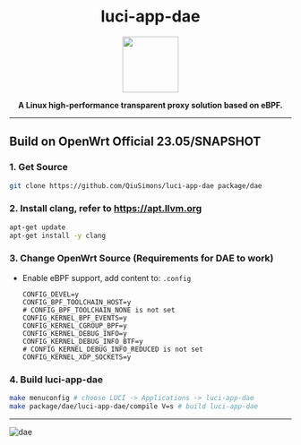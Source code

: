 <h1 align="center">luci-app-dae</h1>
<p align="center">
  <img width="100" src="https://github.com/sbwml/luci-app-dae/assets/16485166/fbab0891-865e-4bd2-a5fc-c6bae05efeaa" />
</p>
<p align="center">
  <b>A Linux high-performance transparent proxy solution based on eBPF.</b>
</p>

-----------


## Build on OpenWrt Official 23.05/SNAPSHOT

### 1. Get Source

```bash
git clone https://github.com/QiuSimons/luci-app-dae package/dae
```

### 2. Install clang, refer to https://apt.llvm.org

```bash
apt-get update
apt-get install -y clang
```

### 3. Change OpenWrt Source (Requirements for DAE to work)

- Enable eBPF support, add content to: `.config`
  ```
  CONFIG_DEVEL=y
  CONFIG_BPF_TOOLCHAIN_HOST=y
  # CONFIG_BPF_TOOLCHAIN_NONE is not set
  CONFIG_KERNEL_BPF_EVENTS=y
  CONFIG_KERNEL_CGROUP_BPF=y
  CONFIG_KERNEL_DEBUG_INFO=y
  CONFIG_KERNEL_DEBUG_INFO_BTF=y
  # CONFIG_KERNEL_DEBUG_INFO_REDUCED is not set
  CONFIG_KERNEL_XDP_SOCKETS=y
  ```

### 4. Build luci-app-dae

```bash
make menuconfig # choose LUCI -> Applications -> luci-app-dae
make package/dae/luci-app-dae/compile V=s # build luci-app-dae
```

-----------

![dae](https://raw.githubusercontent.com/QiuSimons/luci-app-dae/refs/heads/next/image.jpg)
